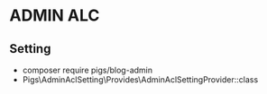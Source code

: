 # ADMIN ALC


## Setting
* composer require pigs/blog-admin
* Pigs\AdminAclSetting\Provides\AdminAclSettingProvider::class